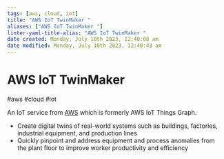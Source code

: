 ```yaml
---
tags: [aws, cloud, iot]
title: "AWS IoT TwinMaker "
aliases: ["AWS IoT TwinMaker "]
linter-yaml-title-alias: "AWS IoT TwinMaker "
date created: Monday, July 10th 2023, 12:40:08 am
date modified: Monday, July 10th 2023, 12:40:43 am
---
```

# AWS IoT TwinMaker 
#aws #cloud #iot

An IoT service from [AWS](Cloud%20Computing/AWS/AWS.md) which is formerly AWS IoT Things Graph.

- Create digital twins of real-world systems such as buildings, factories, industrial equipment, and production lines 
- Quickly pinpoint and address equipment and process anomalies from the plant floor to improve worker productivity and efficiency